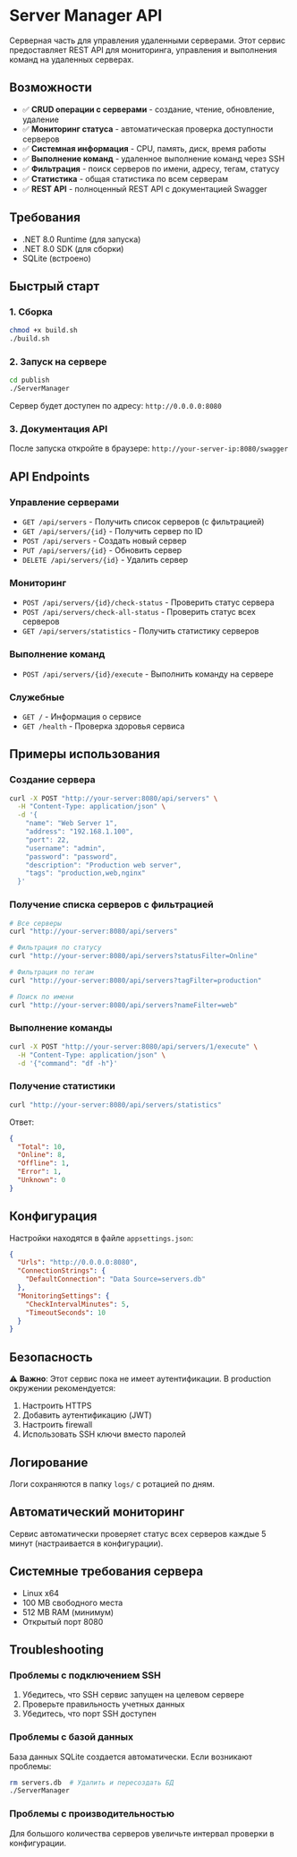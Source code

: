 # Server Manager API

Серверная часть для управления удаленными серверами. Этот сервис предоставляет REST API для мониторинга, управления и выполнения команд на удаленных серверах.

## Возможности

- ✅ **CRUD операции с серверами** - создание, чтение, обновление, удаление
- ✅ **Мониторинг статуса** - автоматическая проверка доступности серверов
- ✅ **Системная информация** - CPU, память, диск, время работы
- ✅ **Выполнение команд** - удаленное выполнение команд через SSH
- ✅ **Фильтрация** - поиск серверов по имени, адресу, тегам, статусу
- ✅ **Статистика** - общая статистика по всем серверам
- ✅ **REST API** - полноценный REST API с документацией Swagger

## Требования

- .NET 8.0 Runtime (для запуска)
- .NET 8.0 SDK (для сборки)
- SQLite (встроено)

## Быстрый старт

### 1. Сборка

```bash
chmod +x build.sh
./build.sh
```

### 2. Запуск на сервере

```bash
cd publish
./ServerManager
```

Сервер будет доступен по адресу: `http://0.0.0.0:8080`

### 3. Документация API

После запуска откройте в браузере: `http://your-server-ip:8080/swagger`

## API Endpoints

### Управление серверами

- `GET /api/servers` - Получить список серверов (с фильтрацией)
- `GET /api/servers/{id}` - Получить сервер по ID
- `POST /api/servers` - Создать новый сервер
- `PUT /api/servers/{id}` - Обновить сервер
- `DELETE /api/servers/{id}` - Удалить сервер

### Мониторинг

- `POST /api/servers/{id}/check-status` - Проверить статус сервера
- `POST /api/servers/check-all-status` - Проверить статус всех серверов
- `GET /api/servers/statistics` - Получить статистику серверов

### Выполнение команд

- `POST /api/servers/{id}/execute` - Выполнить команду на сервере

### Служебные

- `GET /` - Информация о сервисе
- `GET /health` - Проверка здоровья сервиса

## Примеры использования

### Создание сервера

```bash
curl -X POST "http://your-server:8080/api/servers" \
  -H "Content-Type: application/json" \
  -d '{
    "name": "Web Server 1",
    "address": "192.168.1.100",
    "port": 22,
    "username": "admin",
    "password": "password",
    "description": "Production web server",
    "tags": "production,web,nginx"
  }'
```

### Получение списка серверов с фильтрацией

```bash
# Все серверы
curl "http://your-server:8080/api/servers"

# Фильтрация по статусу
curl "http://your-server:8080/api/servers?statusFilter=Online"

# Фильтрация по тегам
curl "http://your-server:8080/api/servers?tagFilter=production"

# Поиск по имени
curl "http://your-server:8080/api/servers?nameFilter=web"
```

### Выполнение команды

```bash
curl -X POST "http://your-server:8080/api/servers/1/execute" \
  -H "Content-Type: application/json" \
  -d '{"command": "df -h"}'
```

### Получение статистики

```bash
curl "http://your-server:8080/api/servers/statistics"
```

Ответ:
```json
{
  "Total": 10,
  "Online": 8,
  "Offline": 1,
  "Error": 1,
  "Unknown": 0
}
```

## Конфигурация

Настройки находятся в файле `appsettings.json`:

```json
{
  "Urls": "http://0.0.0.0:8080",
  "ConnectionStrings": {
    "DefaultConnection": "Data Source=servers.db"
  },
  "MonitoringSettings": {
    "CheckIntervalMinutes": 5,
    "TimeoutSeconds": 10
  }
}
```

## Безопасность

⚠️ **Важно**: Этот сервис пока не имеет аутентификации. В production окружении рекомендуется:

1. Настроить HTTPS
2. Добавить аутентификацию (JWT)
3. Настроить firewall
4. Использовать SSH ключи вместо паролей

## Логирование

Логи сохраняются в папку `logs/` с ротацией по дням.

## Автоматический мониторинг

Сервис автоматически проверяет статус всех серверов каждые 5 минут (настраивается в конфигурации).

## Системные требования сервера

- Linux x64
- 100 MB свободного места
- 512 MB RAM (минимум)
- Открытый порт 8080

## Troubleshooting

### Проблемы с подключением SSH

1. Убедитесь, что SSH сервис запущен на целевом сервере
2. Проверьте правильность учетных данных
3. Убедитесь, что порт SSH доступен

### Проблемы с базой данных

База данных SQLite создается автоматически. Если возникают проблемы:

```bash
rm servers.db  # Удалить и пересоздать БД
./ServerManager
```

### Проблемы с производительностью

Для большого количества серверов увеличьте интервал проверки в конфигурации.